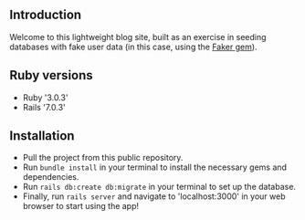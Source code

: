 ## Introduction
Welcome to this lightweight blog site, built as an exercise in seeding databases with fake user data (in this case, using the [Faker gem](https://github.com/faker-ruby/faker)).

## Ruby versions
- Ruby '3.0.3'
- Rails '7.0.3'

## Installation
- Pull the project from this public repository.
- Run `bundle install` in your terminal to install the necessary gems and dependencies.
- Run `rails db:create db:migrate` in your terminal to set up the database.
- Finally, run `rails server` and navigate to 'localhost:3000' in your web browser to start using the app!

